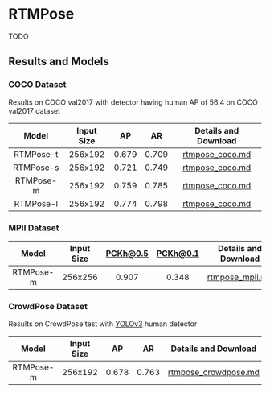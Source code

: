 # RTMPose

TODO

## Results and Models

### COCO Dataset

Results on COCO val2017 with detector having human AP of 56.4 on COCO val2017 dataset

|   Model   | Input Size |  AP   |  AR   |           Details and Download            |
| :-------: | :--------: | :---: | :---: | :---------------------------------------: |
| RTMPose-t |  256x192   | 0.679 | 0.709 | [rtmpose_coco.md](./coco/rtmpose_coco.md) |
| RTMPose-s |  256x192   | 0.721 | 0.749 | [rtmpose_coco.md](./coco/rtmpose_coco.md) |
| RTMPose-m |  256x192   | 0.759 | 0.785 | [rtmpose_coco.md](./coco/rtmpose_coco.md) |
| RTMPose-l |  256x192   | 0.774 | 0.798 | [rtmpose_coco.md](./coco/rtmpose_coco.md) |

### MPII Dataset

|   Model   | Input Size | PCKh@0.5 | PCKh@0.1 |           Details and Download            |
| :-------: | :--------: | :------: | :------: | :---------------------------------------: |
| RTMPose-m |  256x256   |  0.907   |  0.348   | [rtmpose_mpii.md](./mpii/rtmpose_mpii.md) |

### CrowdPose Dataset

Results on CrowdPose test with [YOLOv3](https://github.com/eriklindernoren/PyTorch-YOLOv3) human detector

|   Model   | Input Size |  AP   |  AR   |                  Details and Download                   |
| :-------: | :--------: | :---: | :---: | :-----------------------------------------------------: |
| RTMPose-m |  256x192   | 0.678 | 0.763 | [rtmpose_crowdpose.md](./crowdpose/rtmpose_crowpose.md) |
